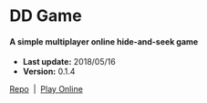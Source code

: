 # DD Game

#### A simple multiplayer online hide-and-seek game  

+ __Last update:__  2018/05/16
+ __Version:__      0.1.4

[Repo](https://github.com/richplastow/ddgame) &nbsp;|&nbsp;
[Play Online](http://richplastow.com/ddgame/index.html)  
